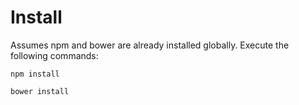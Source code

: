 # Install 

Assumes npm and bower are already installed globally. Execute the following commands:  

 `npm install`
 
 `bower install`
